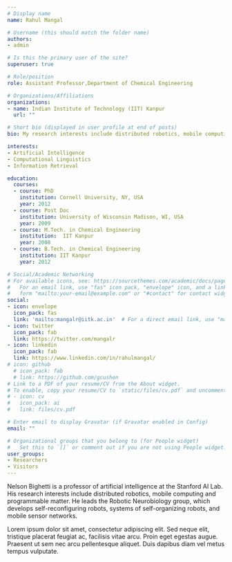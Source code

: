 ```yaml
---
# Display name
name: Rahul Mangal

# Username (this should match the folder name)
authors:
- admin

# Is this the primary user of the site?
superuser: true

# Role/position
role: Assistant Professor,Department of Chemical Engineering

# Organizations/Affiliations
organizations:
- name: Indian Institute of Technology (IIT) Kanpur
  url: ""

# Short bio (displayed in user profile at end of posts)
bio: My research interests include distributed robotics, mobile computing and programmable matter.

interests:
- Artificial Intelligence
- Computational Linguistics
- Information Retrieval

education:
  courses:
  - course: PhD 
    institution: Cornell University, NY, USA
    year: 2012
  - course: Post Doc
    institution: University of Wisconsin Madison, WI, USA
    year: 2009
  - course: M.Tech. in Chemical Engineering
    institution:  IIT Kanpur
    year: 2008
  - course: B.Tech. in Chemical Engineering 
    institution: IIT Kanpur
    year: 2012

# Social/Academic Networking
# For available icons, see: https://sourcethemes.com/academic/docs/page-builder/#icons
#   For an email link, use "fas" icon pack, "envelope" icon, and a link in the
#   form "mailto:your-email@example.com" or "#contact" for contact widget.
social:
- icon: envelope
  icon_pack: fas
  link: 'mailto:mangalr@iitk.ac.in'  # For a direct email link, use "mailto:test@example.org".
- icon: twitter
  icon_pack: fab
  link: https://twitter.com/mangalr
- icon: linkedin
  icon_pack: fab
  link: https://www.linkedin.com/in/rahulmangal/
# icon: github
  # icon_pack: fab
  # link: https://github.com/gcushen
# Link to a PDF of your resume/CV from the About widget.
# To enable, copy your resume/CV to `static/files/cv.pdf` and uncomment the lines below.
# - icon: cv
#   icon_pack: ai
#   link: files/cv.pdf

# Enter email to display Gravatar (if Gravatar enabled in Config)
email: ""

# Organizational groups that you belong to (for People widget)
#   Set this to `[]` or comment out if you are not using People widget.
user_groups:
- Researchers
- Visitors
---
```


Nelson Bighetti is a professor of artificial intelligence at the Stanford AI Lab. His research interests include distributed robotics, mobile computing and programmable matter. He leads the Robotic Neurobiology group, which develops self-reconfiguring robots, systems of self-organizing robots, and mobile sensor networks.

Lorem ipsum dolor sit amet, consectetur adipiscing elit. Sed neque elit, tristique placerat feugiat ac, facilisis vitae arcu. Proin eget egestas augue. Praesent ut sem nec arcu pellentesque aliquet. Duis dapibus diam vel metus tempus vulputate.
